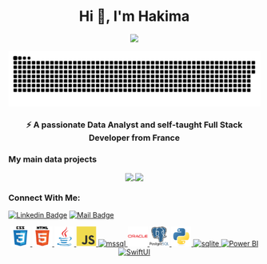 <h1 align="center">Hi 👋, I'm Hakima</h1>

<p style="margin: 15px;" align="center">
    <img src="https://readme-typing-svg.herokuapp.com?duration=2000&color=FF0099&center=true&vCenter=true&lines=Data+Analyst;Functional+Developer">
</p>

<!-- snake graph -->
<div align="center">
  <picture>
    <source media="(prefers-color-scheme: dark)" srcset="https://github.com/haaaaakima/haaaaakima/blob/main/snake-dark.svg" />
    <source media="(prefers-color-scheme: light), (prefers-color-scheme: no-preference)" srcset="https://github.com/haaaaakima/haaaaakima/blob/main/snake.svg" />
    <img src="https://github.com/haaaaakima/haaaaakima/blob/main/snake.svg" alt="github-snake" />
  </picture>
<!-- <h4> _generated with [Platane/snk](https://platane.me/snk/)_</h4> -->
</div>

<h3 align="center">⚡ A passionate Data Analyst and self-taught Full Stack Developer from France</h3>

### My main data projects

<div align="center">
  <a href="https://github.com/haaaaakima/rapport-de-stage">
    <img align="center" src="https://github-readme-stats.vercel.app/api/pin/?username=haaaaakima&repo=rapport-de-stage&theme=algolia" />
  </a>
  <a href="https://github.com/haaaaakima/projet-airbus/blob/main/README.md">
    <img align="center" src="https://github-readme-stats.vercel.app/api/pin/?username=haaaaakima&repo=Projet-Airbus&theme=algolia" />
  </a>
</div>

### Connect With Me:

[![Linkedin Badge](https://img.shields.io/badge/LinkedIn-0077B5?style=for-the-badge&logo=linkedin&logoColor=white)](https://www.linkedin.com/in/hakima-achak) 
[![Mail Badge](https://img.shields.io/badge/Gmail-D14836?style=for-the-badge&logo=gmail&logoColor=white)](mailto:hakimaachak31@gmail.com)

<!-- Top Usage Languages: -->
<p align="center">
    <a href="https://www.w3schools.com/css/" target="_blank" rel="noreferrer"> 
        <img src="https://raw.githubusercontent.com/devicons/devicon/master/icons/css3/css3-original-wordmark.svg" alt="css3" width="40" height="40"/> 
    </a>
    <a href="https://www.w3.org/html/" target="_blank" rel="noreferrer"> 
        <img src="https://raw.githubusercontent.com/devicons/devicon/master/icons/html5/html5-original-wordmark.svg" alt="html5" width="40" height="40"/> 
    </a>
    <a href="https://www.java.com" target="_blank" rel="noreferrer"> 
        <img src="https://raw.githubusercontent.com/devicons/devicon/master/icons/java/java-original.svg" alt="java" width="40" height="40"/> 
    </a>
    <a href="https://developer.mozilla.org/en-US/docs/Web/JavaScript" target="_blank" rel="noreferrer"> 
        <img src="https://raw.githubusercontent.com/devicons/devicon/master/icons/javascript/javascript-original.svg" alt="javascript" width="40" height="40"/> 
    </a>
    <a href="https://www.microsoft.com/en-us/sql-server" target="_blank" rel="noreferrer"> 
        <img src="https://www.svgrepo.com/show/303229/microsoft-sql-server-logo.svg" alt="mssql" width="40" height="40"/> 
    </a>
    <a href="https://www.oracle.com/" target="_blank" rel="noreferrer"> 
        <img src="https://raw.githubusercontent.com/devicons/devicon/master/icons/oracle/oracle-original.svg" alt="oracle" width="40" height="40"/> 
    </a>
    <a href="https://www.postgresql.org" target="_blank" rel="noreferrer"> 
        <img src="https://raw.githubusercontent.com/devicons/devicon/master/icons/postgresql/postgresql-original-wordmark.svg" alt="postgresql" width="40" height="40"/> 
    </a>
    <a href="https://www.python.org" target="_blank" rel="noreferrer"> 
        <img src="https://raw.githubusercontent.com/devicons/devicon/master/icons/python/python-original.svg" alt="python" width="40" height="40"/> 
    </a>
    <a href="https://www.sqlite.org/" target="_blank" rel="noreferrer"> 
        <img src="https://www.vectorlogo.zone/logos/sqlite/sqlite-icon.svg" alt="sqlite" width="40" height="40"/> 
    </a>
    <a href="https://powerbi.microsoft.com/" target="_blank" rel="noreferrer"> 
        <img src="https://upload.wikimedia.org/wikipedia/commons/c/cf/New_Power_BI_Logo.svg" alt="Power BI" width="40" height="40"/> 
    </a>
    <!-- SwiftUI -->
    <a href="https://developer.apple.com/xcode/swiftui/" target="_blank" rel="noreferrer">
        <img src="https://upload.wikimedia.org/wikipedia/commons/9/9d/Swift_logo.svg" alt="SwiftUI" width="40" height="40"/>
    </a>
</p>

